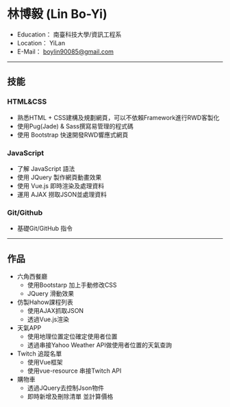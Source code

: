 # 林博毅 (Lin Bo-Yi)

*   Education： 南臺科技大學/資訊工程系
*   Location： YiLan
*   E-Mail： boylin90085@gmail.com

---
## 技能
### HTML&CSS
* 熟悉HTML + CSS建構及規劃網頁，可以不依賴Framework進行RWD客製化
* 使用Pug(Jade) & Sass撰寫易管理的程式碼
* 使用 Bootstrap 快速開發RWD響應式網頁
### JavaScript
* 了解 JavaScript 語法
* 使用 JQuery 製作網頁動畫效果
* 使用 Vue.js 即時渲染及處理資料
* 運用 AJAX 撈取JSON並處理資料
### Git/Github
*   基礎Git/GitHub 指令

---
## 作品
* 六角西餐廳
  - 使用Bootstarp 加上手動修改CSS
  - JQuery 滑動效果
* 仿製Hahow課程列表
  - 使用AJAX抓取JSON
  - 透過Vue.js渲染
* 天氣APP
  - 使用地理位置定位確定使用者位置
  - 透過串接Yahoo Weather API做使用者位置的天氣查詢
* Twitch 追蹤名單
  - 使用Vue框架
  - 使用vue-resource 串接Twitch API
* 購物車
  - 透過JQuery去控制Json物件
  - 即時新增及刪除清單 並計算價格
